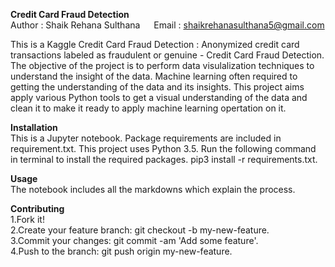 **Credit Card Fraud Detection**<br>
Author : Shaik Rehana Sulthana            &emsp;  Email : shaikrehanasulthana5@gmail.com <br>

This is a Kaggle Credit Card Fraud Detection : Anonymized credit card transactions labeled as fraudulent or genuine - Credit Card Fraud Detection. The objective of the project is to perform data visulalization techniques to understand the insight of the data. Machine learning often required to getting the understanding of the data and its insights. This project aims apply various Python tools to get a visual understanding of the data and clean it to make it ready to apply machine learning opertation on it.  <br>

**Installation**<br>
This is a Jupyter notebook. Package requirements are included in requirement.txt. This project uses Python 3.5. Run the following command in terminal to install the required packages. pip3 install -r requirements.txt. <br>

**Usage**<br>
The notebook includes all the markdowns which explain the process.

**Contributing**<br>
1.Fork it!<br>
2.Create your feature branch: git checkout -b my-new-feature.<br>
3.Commit your changes: git commit -am 'Add some feature'.<br>
4.Push to the branch: git push origin my-new-feature.
